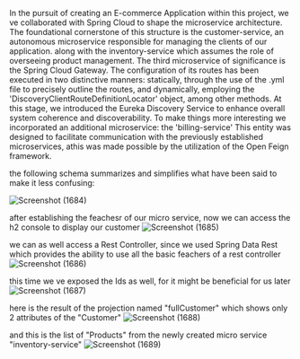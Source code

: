 In the pursuit of creating an E-commerce Application within this project, we ve collaborated with Spring Cloud to shape the microservice architecture. The foundational cornerstone of this structure is the customer-service,
an autonomous microservice responsible for managing the clients of our application. along with the inventory-service which assumes the role of overseeing product management. 
The third microservice of significance is the Spring Cloud Gateway. The configuration of its routes has been executed in two distinctive manners: statically, through the use of the .yml file to precisely outline the routes,
and dynamically, employing the 'DiscoveryClientRouteDefinitionLocator' object, among other methods. 
At this stage, we introduced the Eureka Discovery Service to enhance overall system coherence and discoverability.
To make things more interesting we incorporated an additional microservice: the 'billing-service' This entity was designed to facilitate communication with the previously established microservices, athis was made possible by
the utilization of the Open Feign framework.

the following schema summarizes and simplifies what have been said to make it less confusing:

![Screenshot (1684)](https://github.com/YassineAlami/E-commerce-Micro-Services-with-Spring-Cloud/assets/40896739/c3282572-b05a-458d-bc24-a8ac4eb93a3a)



after establishing the feachesr of our micro service, now we can access the h2 console to display our customer
![Screenshot (1685)](https://github.com/YassineAlami/E-commerce-Micro-Services-with-Spring-Cloud/assets/40896739/257f0dbb-289e-411f-8b53-10bd9c3d391d)




we can as well access a Rest Controller, since we used Spring Data Rest which provides the ability to use all the basic feachers of a rest controller
![Screenshot (1686)](https://github.com/YassineAlami/E-commerce-Micro-Services-with-Spring-Cloud/assets/40896739/ed20947e-7cf0-4cb7-87b3-1e9d2118d415)




this time we ve exposed the Ids as well, for it might be beneficial for us later
![Screenshot (1687)](https://github.com/YassineAlami/E-commerce-Micro-Services-with-Spring-Cloud/assets/40896739/f43b5cc6-750a-46a9-854d-bd0f1591e909)




here is the result of the projection named "fullCustomer" which shows only 2 attributes of the "Customer"
![Screenshot (1688)](https://github.com/YassineAlami/E-commerce-Micro-Services-with-Spring-Cloud/assets/40896739/2b12896f-9324-4da2-92d0-494e20d34c3a)




and this is the list of "Products" from the newly created micro service "inventory-service"
![Screenshot (1689)](https://github.com/YassineAlami/E-commerce-Micro-Services-with-Spring-Cloud/assets/40896739/70f89ca7-c834-4b02-817d-1dbc2506a1d9)





















